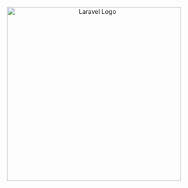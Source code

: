 <p align="center"><a href="https://youtu.be/tBKOb8Ib5nI?si=KWRsollxg6_PfNSA" target="_blank"><img src="https://drive.google.com/file/d/1zSpWeaKumwumvVoG6efP-3fP3QwbJSwZ/view?usp=drive_link" width="400" alt="Laravel Logo"></a></p>

